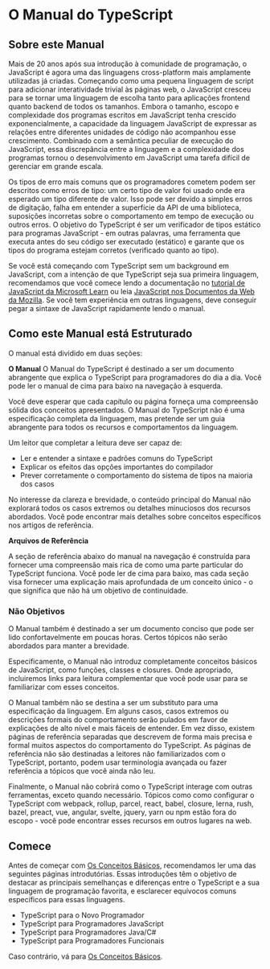 # O Manual do TypeScript

## Sobre este Manual

Mais de 20 anos após sua introdução à comunidade de programação, o JavaScript é agora uma das linguagens cross-platform mais amplamente utilizadas já criadas. Começando como uma pequena linguagem de script para adicionar interatividade trivial às páginas web, o JavaScript cresceu para se tornar uma linguagem de escolha tanto para aplicações frontend quanto backend de todos os tamanhos. Embora o tamanho, escopo e complexidade dos programas escritos em JavaScript tenha crescido exponencialmente, a capacidade da linguagem JavaScript de expressar as relações entre diferentes unidades de código não acompanhou esse crescimento. Combinado com a semântica peculiar de execução do JavaScript, essa discrepância entre a linguagem e a complexidade dos programas tornou o desenvolvimento em JavaScript uma tarefa difícil de gerenciar em grande escala.

Os tipos de erro mais comuns que os programadores cometem podem ser descritos como erros de tipo: um certo tipo de valor foi usado onde era esperado um tipo diferente de valor. Isso pode ser devido a simples erros de digitação, falha em entender a superfície da API de uma biblioteca, suposições incorretas sobre o comportamento em tempo de execução ou outros erros. O objetivo do TypeScript é ser um verificador de tipos estático para programas JavaScript - em outras palavras, uma ferramenta que executa antes do seu código ser executado (estático) e garante que os tipos do programa estejam corretos (verificado quanto ao tipo).

Se você está começando com TypeScript sem um background em JavaScript, com a intenção de que TypeScript seja sua primeira linguagem, recomendamos que você comece lendo a documentação no [tutorial de JavaScript da Microsoft Learn](https://developer.microsoft.com/pt-br/javascript/) ou leia [JavaScript nos Documentos da Web da Mozilla](https://developer.mozilla.org/pt-BR/docs/Web/JavaScript/Guide). Se você tem experiência em outras linguagens, deve conseguir pegar a sintaxe de JavaScript rapidamente lendo o manual.

## Como este Manual está Estruturado

O manual está dividido em duas seções:

**O Manual**
O Manual do TypeScript é destinado a ser um documento abrangente que explica o TypeScript para programadores do dia a dia. Você pode ler o manual de cima para baixo na navegação à esquerda.

Você deve esperar que cada capítulo ou página forneça uma compreensão sólida dos conceitos apresentados. O Manual do TypeScript não é uma especificação completa da linguagem, mas pretende ser um guia abrangente para todos os recursos e comportamentos da linguagem.

Um leitor que completar a leitura deve ser capaz de:
- Ler e entender a sintaxe e padrões comuns do TypeScript
- Explicar os efeitos das opções importantes do compilador
- Prever corretamente o comportamento do sistema de tipos na maioria dos casos

No interesse da clareza e brevidade, o conteúdo principal do Manual não explorará todos os casos extremos ou detalhes minuciosos dos recursos abordados. Você pode encontrar mais detalhes sobre conceitos específicos nos artigos de referência.

**Arquivos de Referência**

A seção de referência abaixo do manual na navegação é construída para fornecer uma compreensão mais rica de como uma parte particular do TypeScript funciona. Você pode ler de cima para baixo, mas cada seção visa fornecer uma explicação mais aprofundada de um conceito único - o que significa que não há um objetivo de continuidade.

### Não Objetivos

O Manual também é destinado a ser um documento conciso que pode ser lido confortavelmente em poucas horas. Certos tópicos não serão abordados para manter a brevidade.

Especificamente, o Manual não introduz completamente conceitos básicos de JavaScript, como funções, classes e closures. Onde apropriado, incluiremos links para leitura complementar que você pode usar para se familiarizar com esses conceitos.

O Manual também não se destina a ser um substituto para uma especificação da linguagem. Em alguns casos, casos extremos ou descrições formais do comportamento serão pulados em favor de explicações de alto nível e mais fáceis de entender. Em vez disso, existem páginas de referência separadas que descrevem de forma mais precisa e formal muitos aspectos do comportamento do TypeScript. As páginas de referência não são destinadas a leitores não familiarizados com o TypeScript, portanto, podem usar terminologia avançada ou fazer referência a tópicos que você ainda não leu.

Finalmente, o Manual não cobrirá como o TypeScript interage com outras ferramentas, exceto quando necessário. Tópicos como como configurar o TypeScript com webpack, rollup, parcel, react, babel, closure, lerna, rush, bazel, preact, vue, angular, svelte, jquery, yarn ou npm estão fora do escopo - você pode encontrar esses recursos em outros lugares na web.

## Comece

Antes de começar com [Os Conceitos Básicos](https://www.typescriptlang.org/docs/handbook/2/basic-types.html), recomendamos ler uma das seguintes páginas introdutórias. Essas introduções têm o objetivo de destacar as principais semelhanças e diferenças entre o TypeScript e a sua linguagem de programação favorita, e esclarecer equívocos comuns específicos para essas linguagens.

- TypeScript para o Novo Programador
- TypeScript para Programadores JavaScript
- TypeScript para Programadores Java/C#
- TypeScript para Programadores Funcionais

Caso contrário, vá para [Os Conceitos Básicos](https://www.typescriptlang.org/docs/handbook/2/basic-types.html).